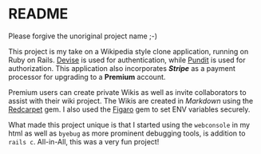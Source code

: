 # README

Please forgive the unoriginal project name ;-)

This project is my take on a Wikipedia style clone application, running on Ruby on Rails.
[Devise](https://github.com/plataformatec/devise) is used for authentication, while [Pundit](https://github.com/elabs/pundit) is used for authorization.  This application
also incorporates _**Stripe**_ as a payment processor for upgrading to a **Premium** account.

Premium users can create private Wikis as well as invite collaborators to assist with their wiki
project.  The Wikis are created in _Markdown_ using the [Redcarpet](https://github.com/vmg/redcarpet) gem. I also used
the [Figaro](https://github.com/laserlemon/figaro) gem to set ENV variables securely.

What made this project unique is that I started using the <code>webconsole</code> in my html as
well as <code>byebug</code> as more prominent debugging tools, is addition to <code>rails c</code>.
All-in-All, this was a very fun project!
